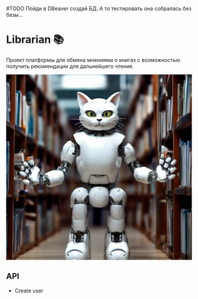 #TODO
Пойди в DBeaver создай БД. А то тестировать она собралась без базы...

# Librarian 📚

Проект платформы для обмена мнениями о книгах с возможностью получить рекомендации для дальнейшего чтения.

<div>
<img width="1024" alt="Friendly robot-cat at a library" src="assets/librarian_robo_cat_orig.jpg">
</div>

## API 
* Create user